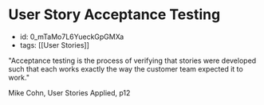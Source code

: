 # User Story Acceptance Testing
* id: 0_mTaMo7L6YueckGpGMXa
* tags: [[User Stories]]

"Acceptance testing is the process of verifying that stories were developed such that each works exactly the way the customer team expected it to work."

Mike Cohn, User Stories Applied, p12